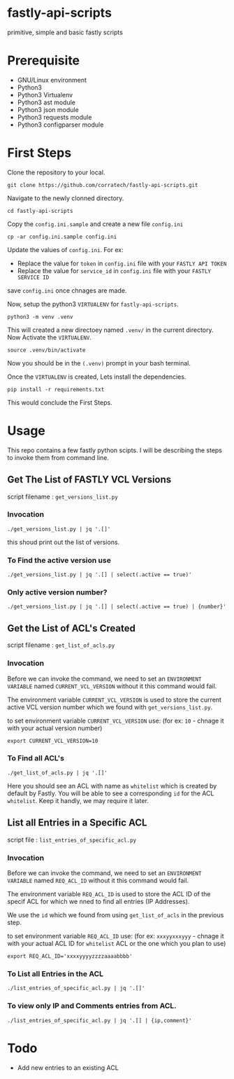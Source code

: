 # fastly-api-scripts
primitive, simple and basic fastly scripts

# Prerequisite

- GNU/Linux environment
- Python3
- Python3 Virtualenv
- Python3 ast module
- Python3 json module
- Python3 requests module
- Python3 configparser module

# First Steps

Clone the repository to your local.

```
git clone https://github.com/corratech/fastly-api-scripts.git
```

Navigate to the newly clonned directory.

```
cd fastly-api-scripts
```

Copy the `config.ini.sample` and create a new file `config.ini`

```
cp -ar config.ini.sample config.ini
```

Update the values of `config.ini`. For ex:

- Replace the value for `token` in `config.ini` file with your `FASTLY API TOKEN`
- Replace the value for `service_id` in `config.ini` file with your `FASTLY SERVICE ID`

save `config.ini` once chnages are made.

Now, setup the python3 `VIRTUALENV` for `fastly-api-scripts`.

```
python3 -m venv .venv
```

This will created a new directoey named `.venv/` in the current directory. Now Activate the `VIRTUALENV`.

```
source .venv/bin/activate
```

Now you should be in the `(.venv)` prompt in your bash terminal.

Once the `VIRTUALENV` is created, Lets install the dependencies.

```
pip install -r requirements.txt
```

This would conclude the First Steps.


# Usage

This repo contains a few fastly python scipts. I will be describing the steps to invoke them from command line.

## Get The List of FASTLY VCL Versions

script filename : `get_versions_list.py`

### Invocation

```
./get_versions_list.py | jq '.[]'
```

this shoud print out the list of versions.

### To Find the active version use

```
./get_versions_list.py | jq '.[] | select(.active == true)'
```

### Only active version number?

```
./get_versions_list.py | jq '.[] | select(.active == true) | {number}'
```

## Get the List of ACL's Created

script filename : `get_list_of_acls.py`

### Invocation

Before we can invoke the command, we need to set an `ENVIRONMENT VARIABLE` named `CURRENT_VCL_VERSION` without it this command would fail.

The environment variable `CURRENT_VCL_VERSION` is used to store the current active VCL version number which we found with `get_versions_list.py`.

to set environment variable `CURRENT_VCL_VERSION` use: (for ex: `10` - chnage it with your actual version number)

```
export CURRENT_VCL_VERSION=10
```

### To Find all ACL's

```
./get_list_of_acls.py | jq '.[]'
```

Here you should see an ACL with name as `whitelist` which is created by default by Fastly.
You will be able to see a corresponding `id` for the ACL `whitelist`. Keep it handly, we may require it later.

## List all Entries in a Specific ACL

script file : `list_entries_of_specific_acl.py`

### Invocation

Before we can invoke the command, we need to set an `ENVIRONMENT VARIABLE` named `REQ_ACL_ID` without it this command would fail.

The environment variable `REQ_ACL_ID` is used to store the ACL ID of the specif ACL for which we nned to find all entries (IP Addresses).

We use the `id` which we found from using `get_list_of_acls` in the previous step.

to set environment variable `REQ_ACL_ID` use: (for ex: `xxxyyxxxyyy` - chnage it with your actual ACL ID for `whitelist` ACL or the one which you plan to use)

```
export REQ_ACL_ID='xxxxyyyyzzzzaaaabbbb'
```

### To List all Entries in the ACL

```
./list_entries_of_specific_acl.py | jq '.[]'
```

### To view only IP and Comments entries from ACL.

```
./list_entries_of_specific_acl.py | jq '.[] | {ip,comment}'
```


# Todo

- Add new entries to an existing ACL